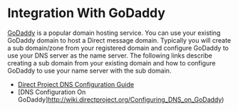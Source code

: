 # Integration With GoDaddy

[GoDaddy](http://www.godaddy.com/) is a popular domain hosting service. You can use your existing GoDaddy domain to host a Direct message domain. Typically you will create a sub domain/zone from your registered domain and configure GoDaddy to use your DNS server as the name server. The following links describe creating a sub domain from your existing domain and how to configure GoDaddy to use your name server with the sub domain.

* [Direct Project DNS Configuration Guide](http://wiki.directproject.org/DNS_Configuration_Guide)
* [DNS Configuration On GoDaddy]http://wiki.directproject.org/Configuring_DNS_on_GoDaddy)